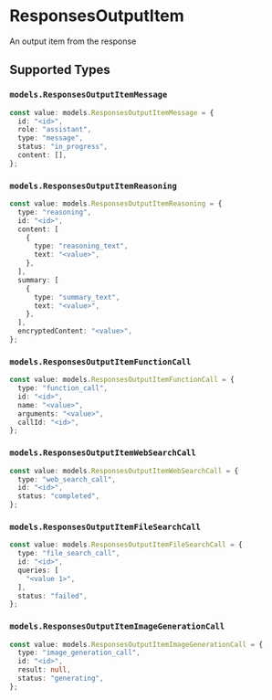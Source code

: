 # ResponsesOutputItem

An output item from the response


## Supported Types

### `models.ResponsesOutputItemMessage`

```typescript
const value: models.ResponsesOutputItemMessage = {
  id: "<id>",
  role: "assistant",
  type: "message",
  status: "in_progress",
  content: [],
};
```

### `models.ResponsesOutputItemReasoning`

```typescript
const value: models.ResponsesOutputItemReasoning = {
  type: "reasoning",
  id: "<id>",
  content: [
    {
      type: "reasoning_text",
      text: "<value>",
    },
  ],
  summary: [
    {
      type: "summary_text",
      text: "<value>",
    },
  ],
  encryptedContent: "<value>",
};
```

### `models.ResponsesOutputItemFunctionCall`

```typescript
const value: models.ResponsesOutputItemFunctionCall = {
  type: "function_call",
  id: "<id>",
  name: "<value>",
  arguments: "<value>",
  callId: "<id>",
};
```

### `models.ResponsesOutputItemWebSearchCall`

```typescript
const value: models.ResponsesOutputItemWebSearchCall = {
  type: "web_search_call",
  id: "<id>",
  status: "completed",
};
```

### `models.ResponsesOutputItemFileSearchCall`

```typescript
const value: models.ResponsesOutputItemFileSearchCall = {
  type: "file_search_call",
  id: "<id>",
  queries: [
    "<value 1>",
  ],
  status: "failed",
};
```

### `models.ResponsesOutputItemImageGenerationCall`

```typescript
const value: models.ResponsesOutputItemImageGenerationCall = {
  type: "image_generation_call",
  id: "<id>",
  result: null,
  status: "generating",
};
```

